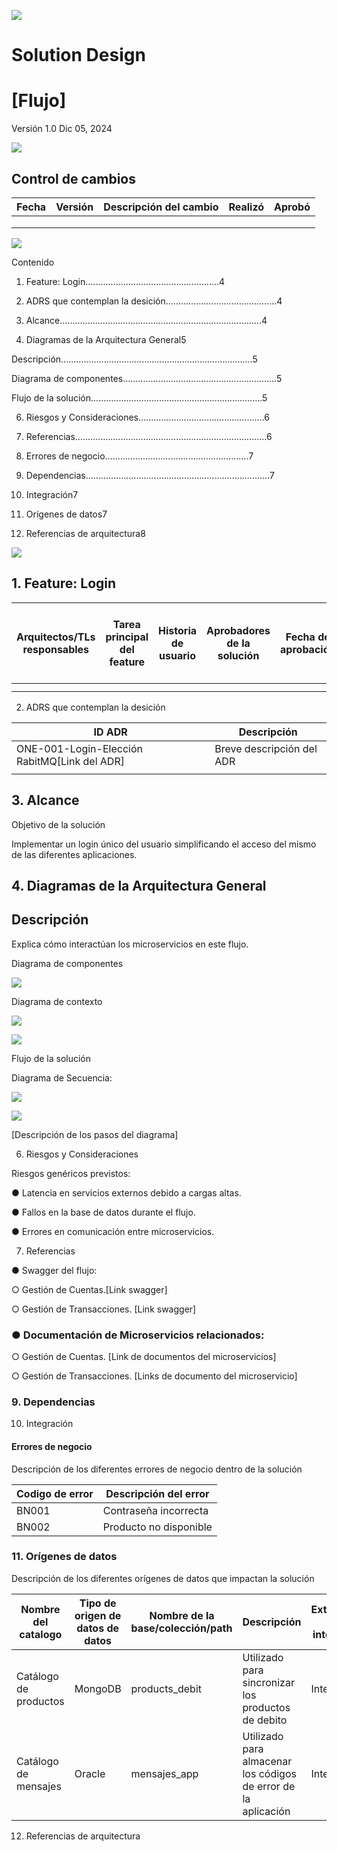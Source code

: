 
![](https://web-api.textin.com/ocr_image/external/ab9b053cae4c08c0.jpg)

# Solution Design

# [Flujo]

Versión 1.0 Dic 05, 2024


![](https://web-api.textin.com/ocr_image/external/38200b2df10f1023.jpg)

## Control de cambios 


| Fecha  | Versión  | Descripción del cambio  | Realizó  | Aprobó  |
| -- | -- | -- | -- | -- |
|   |   |   |   |   |
|   |   |   |   |   |
|   |   |   |   |   |



![](https://web-api.textin.com/ocr_image/external/afaa76e4253ee4af.jpg)

Contenido

1. Feature: Login.....................................................4

2. ADRS que contemplan la desición​............................................4

3. Alcance​................................................................................4

4. Diagramas de la Arquitectura General​5

Descripción​............................................................................5

Diagrama de componentes​.............................................................5

Flujo de la solución​....................................................................5

6. Riesgos y Consideraciones​..................................................6

7. Referencias​............................................................................6

8. Errores de negocio​.........................................................7

9. Dependencias​.........................................................................7

10. Integración​7

11. Orígenes de datos​7

12. Referencias de arquitectura​8


![](https://web-api.textin.com/ocr_image/external/812eb5bdcaec3e82.jpg)

## 1. Feature: Login


| Arquitectos/TLs responsables  | Tarea principal del feature  | Historia de usuario  | Aprobadores de la solución  | Fecha de aprobación  | Tarea referente a la aprobación de la solución  |
| -- | -- | -- | -- | -- | -- |
|   |   |   |   |   |   |
|   |   |   |   |   |   |


2. ADRS que contemplan la desición


| ID ADR  | Descripción  |
| -- | -- |
| ONE-001-Login-Elección RabitMQ[Link del ADR]  | Breve descripción del ADR  |
|   |   |


## 3. Alcance

Objetivo de la solución 

Implementar un login único del usuario simplificando el acceso del mismo de las diferentes aplicaciones. 

## 4. Diagramas de la Arquitectura General

## Descripción 

Explica cómo interactúan los microservicios en este flujo.

Diagrama de componentes


![](https://web-api.textin.com/ocr_image/external/965da3e25e04bfd7.jpg)

Diagrama de contexto 


![](https://web-api.textin.com/ocr_image/external/01a5a7566c4b9de0.jpg)


![](https://web-api.textin.com/ocr_image/external/54038d04d4549146.jpg)

Flujo de la solución

Diagrama de Secuencia:


![](https://web-api.textin.com/ocr_image/external/caa0fc3483f55553.jpg)


![](https://web-api.textin.com/ocr_image/external/27c436bb7c9423fb.jpg)

[Descripción de los pasos del diagrama]

6. Riesgos y Consideraciones

Riesgos genéricos previstos:

●​ Latencia en servicios externos debido a cargas altas.

●​ Fallos en la base de datos durante el flujo.

●​ Errores en comunicación entre microservicios. 

7. Referencias

●​ Swagger del flujo:

○​ Gestión de Cuentas.[Link swagger]

○​ Gestión de Transacciones. [Link swagger]

### ●​ Documentación de Microservicios relacionados: 

○​ Gestión de Cuentas. [Link de documentos del microservicios]​

○​ Gestión de Transacciones. [Links de documento del microservicio] 

### 9. Dependencias

10. Integración

#### Errores de negocio

Descripción de los diferentes errores de negocio dentro de la solución 


| Codigo de error  | Descripción del error  |
| -- | -- |
| BN001  | Contraseña incorrecta  |
| BN002  | Producto no disponible  |


### 11. Orígenes de datos

Descripción de los diferentes orígenes de datos que impactan la solución


| Nombre del catalogo  | Tipo de origen de datos de datos  | Nombre de la base/colección/path  | Descripción  | Externo o interno  |
| -- | -- | -- | -- | -- |
| Catálogo de productos  | MongoDB  | products_debit  | Utilizado para sincronizar los productos de debito  | Interno  |
| Catálogo de mensajes  | Oracle  | mensajes_app  | Utilizado para almacenar los códigos de error de la aplicación  | Interno  |


12. Referencias de arquitectura



